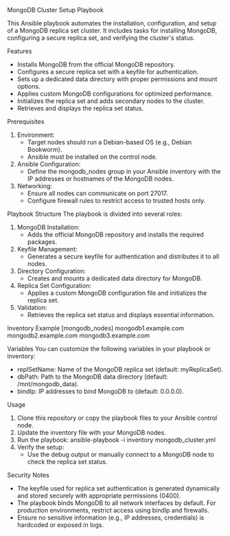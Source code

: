 MongoDB Cluster Setup Playbook

This Ansible playbook automates the installation, configuration, and setup of a MongoDB replica set cluster. It includes tasks for installing MongoDB, configuring a secure replica set, and verifying the cluster's status.

Features
- Installs MongoDB from the official MongoDB repository.
- Configures a secure replica set with a keyfile for authentication.
- Sets up a dedicated data directory with proper permissions and mount options.
- Applies custom MongoDB configurations for optimized performance.
- Initializes the replica set and adds secondary nodes to the cluster.
- Retrieves and displays the replica set status.

Prerequisites
1. Environment:
   - Target nodes should run a Debian-based OS (e.g., Debian Bookworm).
   - Ansible must be installed on the control node.
2. Ansible Configuration:
   - Define the mongodb_nodes group in your Ansible inventory with the IP addresses or hostnames of the MongoDB nodes.
3. Networking:
   - Ensure all nodes can communicate on port 27017.
   - Configure firewall rules to restrict access to trusted hosts only.

Playbook Structure
The playbook is divided into several roles:
1. MongoDB Installation:
   - Adds the official MongoDB repository and installs the required packages.
2. Keyfile Management:
   - Generates a secure keyfile for authentication and distributes it to all nodes.
3. Directory Configuration:
   - Creates and mounts a dedicated data directory for MongoDB.
4. Replica Set Configuration:
   - Applies a custom MongoDB configuration file and initializes the replica set.
5. Validation:
   - Retrieves the replica set status and displays essential information.

Inventory Example
[mongodb_nodes]
mongodb1.example.com
mongodb2.example.com
mongodb3.example.com

Variables
You can customize the following variables in your playbook or inventory:
- replSetName: Name of the MongoDB replica set (default: myReplicaSet).
- dbPath: Path to the MongoDB data directory (default: /mnt/mongodb_data).
- bindIp: IP addresses to bind MongoDB to (default: 0.0.0.0).

Usage
1. Clone this repository or copy the playbook files to your Ansible control node.
2. Update the inventory file with your MongoDB nodes.
3. Run the playbook:
   ansible-playbook -i inventory mongodb_cluster.yml
4. Verify the setup:
   - Use the debug output or manually connect to a MongoDB node to check the replica set status.

Security Notes
- The keyfile used for replica set authentication is generated dynamically and stored securely with appropriate permissions (0400).
- The playbook binds MongoDB to all network interfaces by default. For production environments, restrict access using bindIp and firewalls.
- Ensure no sensitive information (e.g., IP addresses, credentials) is hardcoded or exposed in logs.
